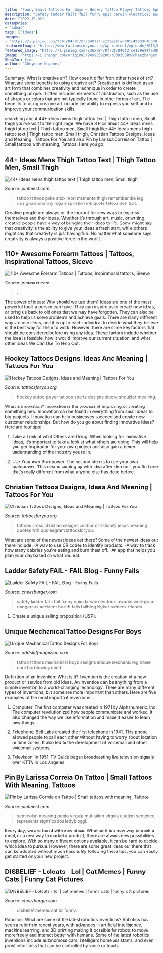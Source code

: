 ```yaml
---
title: "Funny Small Tattoos For Guys ~ Hockey Tattoo Player Tattoos Sports Designs Sleeve Shoulder Meaning"
description: "Safety ladder fails fail funny epic darwin electrical awards workplace dangerous accident health falls failblog klyker redneck friends"
date: "2022-12-02"
categories:
- "ideas"
tags: ["ideas"]
images:
- "https://i.pinimg.com/736x/84/0f/2f/840f2fce129e99fad082c49933636358.jpg"
featuredImage: "https://www.tattoosforyou.org/wp-content/uploads/2013/09/Christianity-Tattoos.jpg"
featured_image: "https://i.pinimg.com/736x/84/0f/2f/840f2fce129e99fad082c49933636358.jpg"
image: "https://i.chzbgr.com/original/9499059200/h80D3CDB9/cheezburger-image-9499059200"
ShowToc: true
author: "Cheyenne Hagenes"
---
```



Summary: What is creative art? How does it differ from other types of art? What are some benefits to using creative art?
Creative art is defined as an art form that combines creativity and technique in order to create something unique. It often includes elements of abstraction, such as the use of shapes or colors that are not typically found in other forms of art. The benefits to using creative art include the ability to express yourself and to improve your communication skills.

	

		
searching about 44+ Ideas mens thigh tattoo text | Thigh tattoo men, Small thigh you've visit to the right page. We have 8 Pics about 44+ Ideas mens thigh tattoo text | Thigh tattoo men, Small thigh like 44+ Ideas mens thigh tattoo text | Thigh tattoo men, Small thigh, Christian Tattoos Designs, Ideas and Meaning | Tattoos For You and also Pin by Larissa Correia on Tattoo | Small tattoos with meaning, Tattoos. Here you go:
		
    
## 44+ Ideas Mens Thigh Tattoo Text | Thigh Tattoo Men, Small Thigh

<img loading=lazy src="https://i.pinimg.com/736x/84/0f/2f/840f2fce129e99fad082c49933636358.jpg" onerror="this.onerror=null;this.src='https://tse4.mm.bing.net/th?id=OIP.vrjblOocvoaf4KSWc6BwIgAAAA&amp;pid=15.1';" alt="44+ Ideas mens thigh tattoo text | Thigh tattoo men, Small thigh">

_Source: pinterest.com_

>tattoo tattoos poke stick mori memento thigh remember die leg designs mens tiny legs inspiration ink quote tatoos don text. 

	

Creative people are always on the lookout for new ways to express themselves and their ideas. Whether it’s through art, music, or writing, creative people have a way of bringing their ideas to life. Some might say that creativity is the ability to give your ideas a fresh start, while others might say that creativity is just having fun. No matter what someone says, creativity is always a positive force in the world.

    
## 110+ Awesome Forearm Tattoos | Tattoos, Inspirational Tattoos, Sleeve

<img loading=lazy src="https://i.pinimg.com/736x/17/9e/40/179e4080e9edcaa8c88bf2090c351d3c.jpg" onerror="this.onerror=null;this.src='https://tse2.mm.bing.net/th?id=OIP.tNKdCLUdfnOP1UzVE1r1-wDOEv&amp;pid=15.1';" alt="110+ Awesome Forearm Tattoos | Tattoos, Inspirational tattoos, Sleeve">

_Source: pinterest.com_

>. 

	

The power of ideas: Why should we use them?
Ideas are one of the most powerful tools a person can have. They can inspire us to create new ideas, or bring us back to old ones that we may have forgotten. They can also be used to help us solve problems and achieve goals. There are many different ways to use ideas, and it is up to each individual to decide what they believe is the best way for them to work. However, there are some key factors that should be considered before using any idea. These factors include whether the idea is feasible, how it would improve our current situation, and what other Ideas We Can Use To Help Out.

    
## Hockey Tattoos Designs, Ideas And Meaning | Tattoos For You

<img loading=lazy src="https://www.tattoosforyou.org/wp-content/uploads/2016/03/Hockey-Tattoo-Sleeve.jpg" onerror="this.onerror=null;this.src='https://tse2.mm.bing.net/th?id=OIP.was-IfQit-F9vATSY3wUAwHaJ4&amp;pid=15.1';" alt="Hockey Tattoos Designs, Ideas and Meaning | Tattoos For You">

_Source: tattoosforyou.org_

>hockey tattoo player tattoos sports designs sleeve shoulder meaning. 

	

What is innovation?
Innovation is the process of improving or creating something new. Innovation can be found in everything from small ideas to big projects. Innovation can help businesses succeed and create new customer relationships. But how do you go about finding innovative ideas? Here are four tips:
1. Take a Look at what Others are Doing: When looking for innovative ideas, it’s important to take a look at what others are doing. This will help you get inspiration for your own project and also gain a better understanding of the industry you’re in.

2. Use Your own Brainpower: The second step is to use your own brainpower. This means coming up with idea after idea until you find one that’s really different from what anyone else has done before.


    
## Christian Tattoos Designs, Ideas And Meaning | Tattoos For You

<img loading=lazy src="https://www.tattoosforyou.org/wp-content/uploads/2013/09/Christianity-Tattoos.jpg" onerror="this.onerror=null;this.src='https://tse4.mm.bing.net/th?id=OIP.xornkHmuGCjpIxNNDR4dQgHaJ6&amp;pid=15.1';" alt="Christian Tattoos Designs, Ideas and Meaning | Tattoos For You">

_Source: tattoosforyou.org_

>tattoos cross christian designs anchor christianity jesus meaning quotes wth quotesgram tattoosforyou. 

	

What are some of the newest ideas out there?
Some of the newest ideas out there include: 
-A way to use QR codes to identify products. 
-A way to track how many calories you're eating and burn them off. 
-An app that helps you plan your day based on what you eat.

    
## Ladder Safety FAIL - FAIL Blog - Funny Fails

<img loading=lazy src="https://i.chzbgr.com/original/4906922240/h3798869D/dangerous-failboat-g-rated-ladder-professional-at-work-4906922240" onerror="this.onerror=null;this.src='https://tse3.mm.bing.net/th?id=OIP.5Spo_cps7qXAYeEV5y1hEQHaKp&amp;pid=15.1';" alt="Ladder Safety FAIL - FAIL Blog - Funny Fails">

_Source: cheezburger.com_

>safety ladder fails fail funny epic darwin electrical awards workplace dangerous accident health falls failblog klyker redneck friends. 

	

1. Create a unique selling proposition (USP).

    
## Unique Mechanical Tattoo Designs For Boys

<img loading=lazy src="http://oddstuffmagazine.com/wp-content/uploads/2013/09/Bio-mechanical-Tattoo-25-561x800.jpg" onerror="this.onerror=null;this.src='https://tse3.mm.bing.net/th?id=OIP.i9s4Xv15ZaACkztxttTrfgHaKj&amp;pid=15.1';" alt="Unique Mechanical Tattoo Designs For Boys">

_Source: oddstuffmagazine.com_

>tattoo tattoos mechanical boys designs unique mechanic leg name cool bio blowing mind. 

	

Definition of an Invention: What is it?
Invention is the creation of a new product or service from old ideas. An invention can be anything from a simple invention to a world-changing technology. There are many different types of inventions, but some are more important than others. Here are five examples of the most important inventions: 
1) Computer: The first computer was created in 1971 by Alphanumeric, Inc. The computer revolutionized how people communicate and worked. It also changed the way we use information and made it easier to learn new things.

2) Telephone: Bell Labs created the first telephone in 1941. This phone allowed people to call each other without having to worry about location or time zones. It also led to the development of voicemail and other voicemail systems.

3) Television: In 1951, TV Guide began broadcasting live television signals over KTTV in Los Angeles.

    
## Pin By Larissa Correia On Tattoo | Small Tattoos With Meaning, Tattoos

<img loading=lazy src="https://i.pinimg.com/736x/6f/6d/5b/6f6d5bb0ed16749c0c1832db616c5fb6.jpg" onerror="this.onerror=null;this.src='https://tse1.mm.bing.net/th?id=OIP.UUe4x3VBdI0hqNMWeE4wWQHaJ3&amp;pid=15.1';" alt="Pin by Larissa Correia on Tattoo | Small tattoos with meaning, Tattoos">

_Source: pinterest.com_

>semicolon meaning ponto virgula mutilation vírgula citation sentence represents significados ledybloggi. 

	

Every day, we are faced with new ideas. Whether it is a new way to cook a meal, or a new way to market a product, there are always new possibilities to explore. With so many different options available, it can be hard to decide which idea to pursue. However, there are some great ideas out there that can be adopted without much hassle. By following these tips, you can easily get started on your new project.

    
## DISBELIEF - Lolcats - Lol | Cat Memes | Funny Cats | Funny Cat Pictures

<img loading=lazy src="https://i.chzbgr.com/original/9499059200/h80D3CDB9/cheezburger-image-9499059200" onerror="this.onerror=null;this.src='https://tse1.mm.bing.net/th?id=OIP.Srkh1XcAypzEYdfODPosGAHaK3&amp;pid=15.1';" alt="DISBELIEF - Lolcats - lol | cat memes | funny cats | funny cat pictures">

_Source: cheezburger.com_

>disbelief memes cat lol funny. 

	

Robotics: What are some of the latest robotics inventions?
Robotics has seen a rebirth in recent years, with advances in artificial intelligence, machine learning, and 3D printing making it possible for robots to move more freely and interact better with humans. Some of the latest robotics inventions include autonomous cars, intelligent home assistants, and even prosthetic limbs that can be controlled by voice or touch.

